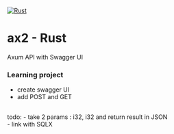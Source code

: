 [![Rust](https://github.com/RGGH/ax2/actions/workflows/rust.yml/badge.svg)](https://github.com/RGGH/ax2/actions/workflows/rust.yml)
# ax2 - Rust
Axum API with Swagger UI

### Learning project
- create swagger UI
- add POST and GET

## 
  todo: 
    - take 2 params : i32, i32 and return result in JSON<br>
    - link with SQLX

